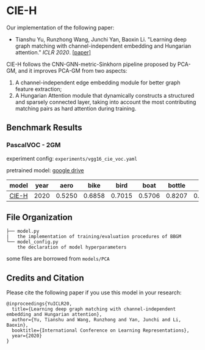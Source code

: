 # CIE-H

Our implementation of the following paper:
 * Tianshu Yu, Runzhong Wang, Junchi Yan, Baoxin Li. "Learning deep graph matching with channel-independent embedding and Hungarian attention." _ICLR 2020_.
    [[paper]](https://openreview.net/forum?id=rJgBd2NYPH)

CIE-H follows the CNN-GNN-metric-Sinkhorn pipeline proposed by PCA-GM, and it improves PCA-GM from two aspects:
1) A channel-independent edge embedding module for better graph feature extraction;
2) A Hungarian Attention module that dynamically constructs a structured and sparsely connected layer,
taking into account the most contributing matching pairs as hard attention during training.

## Benchmark Results
### PascalVOC - 2GM

experiment config: ``experiments/vgg16_cie_voc.yaml``

pretrained model: [google drive](https://drive.google.com/file/d/1oRwcnw06t1rCbrIN_7p8TJZY-XkBOFEp/view?usp=sharing)

| model                 | year | aero   | bike   | bird   | boat   | bottle | bus    | car    | cat    | chair  | cow    | table  | dog    | horse  | mbkie  | person | plant  | sheep  | sofa   | train  | tv     | mean   |
| --------------------- | ---- | ------ | ------ | ------ | ------ | ------ | ------ | ------ | ------ | ------ | ------ | ------ | ------ | ------ | ------ | ------ | ------ | ------ | ------ | ------ | ------ | ------ |
| [CIE-H](/models/CIE)   | 2020 | 0.5250 | 0.6858 | 0.7015 | 0.5706 | 0.8207 | 0.7700 | 0.7073 | 0.7313 | 0.4383 | 0.6994 | 0.6237 | 0.7018 | 0.7031 | 0.6641 | 0.4763 | 0.8525 | 0.7172 | 0.6400 | 0.8385 | 0.9168 | 0.6892 |

## File Organization
```
├── model.py
|   the implementation of training/evaluation procedures of BBGM
└── model_config.py
    the declaration of model hyperparameters
```
some files are borrowed from ``models/PCA``

## Credits and Citation

Please cite the following paper if you use this model in your research:
```
@inproceedings{YuICLR20,
  title={Learning deep graph matching with channel-independent embedding and Hungarian attention},
  author={Yu, Tianshu and Wang, Runzhong and Yan, Junchi and Li, Baoxin},
  booktitle={International Conference on Learning Representations},
  year={2020}
}
```
